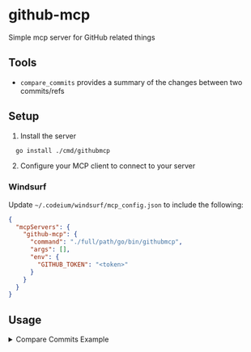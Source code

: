 # github-mcp
Simple mcp server for GitHub related things

## Tools
- `compare_commits` provides a summary of the changes between two commits/refs

## Setup
1. Install the server
```bash
  go install ./cmd/githubmcp 
```

2. Configure your MCP client to connect to your server
### Windsurf
Update `~/.codeium/windsurf/mcp_config.json` to include the following:
```json
{
  "mcpServers": {
    "github-mcp": {
      "command": "./full/path/go/bin/githubmcp",
      "args": [],
      "env": {
        "GITHUB_TOKEN": "<token>"
      }
    }
  }
}
```

## Usage
<details>
<summary>Compare Commits Example</summary>

Example prompt which will generate a changelog entry and saves the comparison summary to a file:
```
Can you compare commits base: 0de8565 to head: c4c8a40? owner: isaacaflores2, repo: github-mcp? 
Save the raw summary returned my the tool to a file with format <owner>_<repo>_<base>_<head> .
Then add a new entry to CHANGELOG.md. Add each commit to the changelog. I would like all commits to be added to the changelog even if they are automated version bumps. Each commit should be briefly summarized in the changelog
```

Generated changelog:
```markdown
# Changelog

All notable changes to this project will be documented in this file.

## [Unreleased] - 2025-07-21

### Added
- Added commit_comparison tool which summarizes the output of github compare (8c997cc)
- Added tools section to README.md (56e3163)

### Changed
- Updated README.md (ca9d302)
- Fixed README.md formatting (95d61ce)
```

Saved output:
```
Comparison URL: https://api.github.com/repos/isaacaflores2/github-mcp/compare/0de8565...56e3163 
Base is behind by 0 commits and ahead by 4 
Here is a summary of the commits: 
 
-----------Commit-----------
Author: Isaac Flores
Date: 2025-07-21 15:13:02 -0700 PDT 
Message: added commit_comparison tool which summarizes the output of github compare
URL: https://github.com/isaacaflores2/github-mcp/commit/8c997cc29bc7a77450413a4500508f9894f7ff4d

-----------Commit-----------
Author: Isaac Flores
Date: 2025-07-21 15:26:50 -0700 PDT 
Message: updated README.md
URL: https://github.com/isaacaflores2/github-mcp/commit/ca9d3028c1a82776ce9c12a1ec43fc8cc21ad7f8

-----------Commit-----------
Author: Isaac Flores
Date: 2025-07-21 17:20:14 -0700 PDT 
Message: fixed README.md formatting
URL: https://github.com/isaacaflores2/github-mcp/commit/95d61cea71b593ba699e9dcc5347a3020cc930b8

-----------Commit-----------
Author: Isaac Flores
Date: 2025-07-21 17:21:02 -0700 PDT 
Message: added tools section to README.md
URL: https://github.com/isaacaflores2/github-mcp/commit/56e31630fa7e2c2113e2b973aa5ed03a72eddea8
```

</details>
